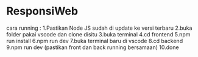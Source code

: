 # ResponsiWeb
cara running :
1.Pastikan Node JS sudah di update ke versi terbaru
2.buka folder pakai vscode dan clone disitu
3.buka terminal
4.cd frontend
5.npm run install
6.npm run dev
7.buka terminal baru di vscode
8.cd backend
9.npm run dev (pastikan front dan back running bersamaan)
10.done
